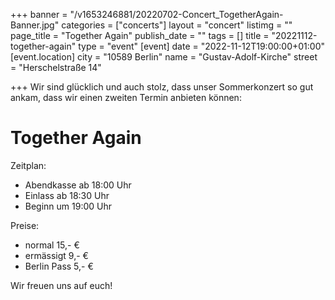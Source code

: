 +++
banner = "/v1653246881/20220702-Concert_TogetherAgain-Banner.jpg"
categories = ["concerts"]
layout = "concert"
listimg = ""
page_title = "Together Again"
publish_date = ""
tags = []
title = "20221112-together-again"
type = "event"
[event]
date = "2022-11-12T19:00:00+01:00"
[event.location]
city = "10589 Berlin"
name = "Gustav-Adolf-Kirche"
street = "Herschelstraße 14"

+++
Wir sind glücklich und auch stolz, dass unser Sommerkonzert so gut ankam, dass wir einen zweiten Termin anbieten können:

# Together Again

Zeitplan:

* Abendkasse ab 18:00 Uhr
* Einlass ab 18:30 Uhr
* Beginn um 19:00 Uhr

Preise:

* normal 15,- €
* ermässigt 9,- €
* Berlin Pass 5,- €

Wir freuen uns auf euch!